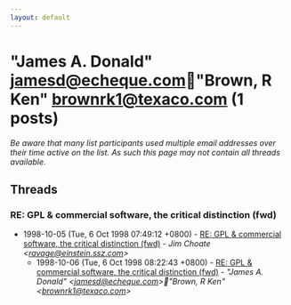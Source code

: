 ```yaml
---
layout: default
---
```


# "James A. Donald" <jamesd@echeque.com>"Brown, R Ken" <brownrk1@texaco.com> (1 posts)

_Be aware that many list participants used multiple email addresses over their time active on the list. As such this page may not contain all threads available._

## Threads

### RE: GPL & commercial software, the critical distinction (fwd)
+ 1998-10-05 (Tue, 6 Oct 1998 07:49:12 +0800) - [RE: GPL & commercial software, the critical distinction (fwd)](/archive/1998/10/b505c79a04f25559344e686b06ec9f6c45cee718e1399a6623385aae702c4ac0) - _Jim Choate \<ravage@einstein.ssz.com\>_
  + 1998-10-06 (Tue, 6 Oct 1998 08:22:43 +0800) - [RE: GPL & commercial software, the critical distinction (fwd)](/archive/1998/10/8d6fb20738dcd5596141c11da8ca7739248ecd93321b2a8f771d312361a066ff) - _"James A. Donald" \<jamesd@echeque.com\>"Brown, R Ken" \<brownrk1@texaco.com\>_

